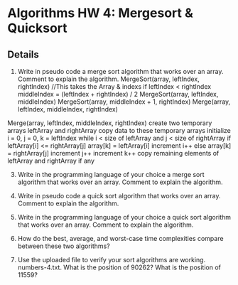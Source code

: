 # Algorithms HW 4: Mergesort & Quicksort

## Details
1. Write in pseudo code a merge sort algorithm that works over an array. Comment to explain the algorithm.
  MergeSort(array, leftIndex, rightIndex) //This takes the Array & indexs
    if leftIndex < rightIndex
    middleIndex = (leftIndex + rightIndex) / 2
    MergeSort(array, leftIndex, middleIndex)
    MergeSort(array, middleIndex + 1, rightIndex)
    Merge(array, leftIndex, middleIndex, rightIndex)

  Merge(array, leftIndex, middleIndex, rightIndex)
    create two temporary arrays leftArray and rightArray
    copy data to these temporary arrays
    initialize i = 0, j = 0, k = leftIndex
    while i < size of leftArray and j < size of rightArray
      if leftArray[i] <= rightArray[j]
        array[k] = leftArray[i]
        increment i++
      else
        array[k] = rightArray[j]
        increment j++
      increment k++
    copy remaining elements of leftArray and rightArray if any

3. Write in the programming language of your choice a merge sort algorithm that works over an array. Comment to explain the algorithm.

4. Write in pseudo code a quick sort algorithm that works over an array. Comment to explain the algorithm.

5. Write in the programming language of your choice a quick sort algorithm that works over an array. Comment to explain the algorithm.

6. How do the best, average, and worst-case time complexities compare between these two algorithms? 

7. Use the uploaded file to verify your sort algorithms are working. numbers-4.txt.  What is the position of 90262? What is the position of 11559? 
